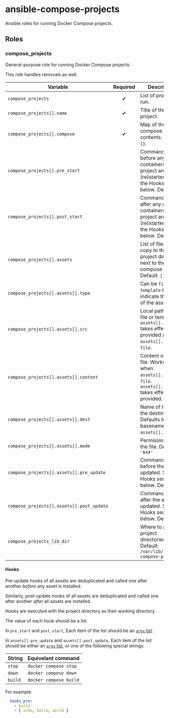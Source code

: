 # ansible-compose-projects

Ansible roles for running Docker Compose projects.

## Roles

### compose_projects

General-purpose role for running Docker Compose projects.

This role handles removals as well.

| Variable                                                  | Required | Description |
|-----------------------------------------------------------|:--------:|-------------|
| `compose_projects`                                        | ✔        | List of projects to run. |
| `compose_projects[].name`                                 | ✔        | Title of the project. |
| `compose_projects[].compose`                              | ✔        | Map of the docker compose file contents. Default: `{}`. |
| `compose_projects[].pre_start`                            |          | Commands to run before any of the containers in the project are (re)started. See the Hooks section below. Default: `[]` |
| `compose_projects[].post_start`                           |          | Commands to run after any of the containers in the project are (re)started. See the Hooks section below. Default: `[]` |
| `compose_projects[].assets`                               |          | List of files to copy to the project directory, next to the docker compose file. Default: `[]` |
| `compose_projects[].assets[].type`                        |          | Can be `file` or `template` to indicate the type of the asset. |
| `compose_projects[].assets[].src`                         |          | Local path to the file or template. `assets[].content` takes effect if not provided and `assets[].type` is `file`. |
| `compose_projects[].assets[].content`                     |          | Content of the file. Works only when `assets[].type` is `file`. `assets[].src` takes effect if not provided. |
| `compose_projects[].assets[].dest`                        |          | Name of the file in the destination. Defaults to the basename of `assets[].src`. |
| `compose_projects[].assets[].mode`                        |          | Permissions of the file. Default: `'644'` |
| `compose_projects[].assets[].pre_update`                  |          | Commands to run before the asset is updated. See the Hooks section below. Default: `[]` |
| `compose_projects[].assets[].post_update`                 |          | Commands to run after the asset is updated. See the Hooks section below. Default: `[]` |
| `compose_projects_lib_dir`                                |          | Where to put the project directories. Default: `/var/lib/ansible-compose-projects` |

#### Hooks

Pre-update hooks of all assets
are deduplicated and called one after another *before* any asset is installed.

Similarly, post-update hooks of all assets
are deduplicated and called one after another *after* all assets are installed.

Hooks are executed with the project directory as their working directory.

The value of each hook should be a list.

In `pre_start` and `post_start`,
Each item of the list should be an [`argv` list](https://docs.ansible.com/ansible/latest/collections/ansible/builtin/command_module.html#parameter-argv).

In `assets[].pre_update` and `assets[].post_update`,
Each item of the list should be either an [`argv` list](https://docs.ansible.com/ansible/latest/collections/ansible/builtin/command_module.html#parameter-argv),
or one of the following special strings:

| String               | Equivelant command |
|----------------------|--------------------|
| `stop`               | `docker compose stop` |
| `down`               | `docker compose down` |
| `build`              | `docker compose build` |

For example:

```yaml
  hooks_pre:
    - build
    - [ echo, hello, world ]
```
